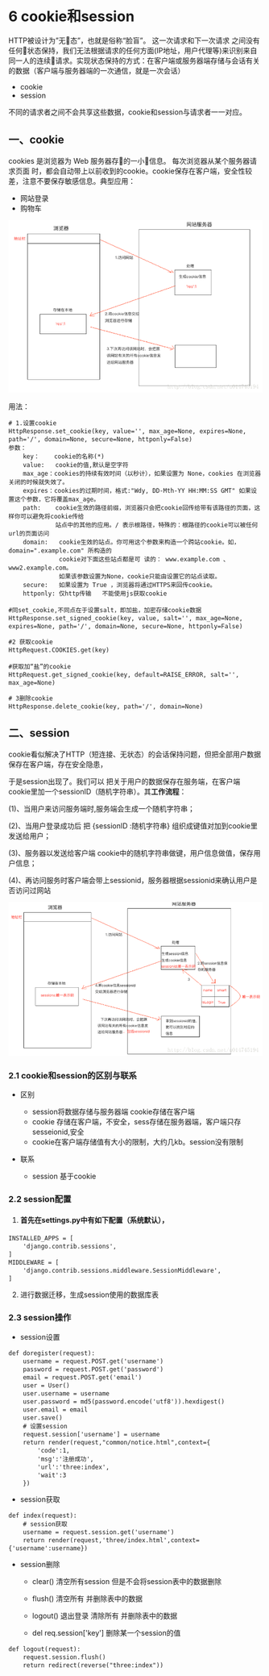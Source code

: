 # 6 cookie和session

HTTP被设计为”无􏲃态”，也就是俗称“脸盲”。 这一次请求和下一次请求 之间没有任何􏲃状态保持，我们无法根据请求的任何方面(IP地址，用户代理等)来识别来自同一人的连续􏵎请求。实现状态保持的方式：在客户端或服务器端存储与会话有关的数据（客户端与服务器端的一次通信，就是一次会话）

- cookie
- session

不同的请求者之间不会共享这些数据，cookie和session与请求者一一对应。

## 一、cookie

cookies 是浏览器为 Web 服务器存􏸀的一小􏷠信息。 每次浏览器从某个服务器请求页面 时，都会自动带上以前收到的cookie。cookie保存在客户端，安全性较差，注意不要保存敏感信息。典型应用：

- 网站登录
- 购物车

![cookie](cookie.png)

用法：

~~~
# 1.设置cookie
HttpResponse.set_cookie(key, value='', max_age=None, expires=None, path='/', domain=None, secure=None, httponly=False)
参数：
	key：    cookie的名称(*)
	value:   cookie的值,默认是空字符
	max_age：cookies的持续有效时间（以秒计），如果设置为 None，cookies 在浏览器关闭的时候就失效了。
	expires：cookies的过期时间，格式:"Wdy, DD-Mth-YY HH:MM:SS GMT" 如果设置这个参数，它将覆盖max_age。
	path:    cookie生效的路径前缀，浏览器只会把cookie回传给带有该路径的页面，这样你可以避免将cookie传给
             站点中的其他的应用。/ 表示根路径，特殊的：根路径的cookie可以被任何url的页面访问
    domain:   cookie生效的站点。你可用这个参数来构造一个跨站cookie。如， domain=".example.com" 所构造的
              cookie对下面这些站点都是可 读的： www.example.com 、 www2.example.com。
              如果该参数设置为None，cookie只能由设置它的站点读取。
    secure:   如果设置为 True ，浏览器将通过HTTPS来回传cookie。
    httponly: 仅http传输   不能使用js获取cookie

#同set_cookie,不同点在于设置salt，即加盐，加密存储cookie数据
HttpResponse.set_signed_cookie(key, value, salt='', max_age=None, expires=None, path='/', domain=None, secure=None, httponly=False)
~~~

~~~
#2 获取cookie
HttpRequest.COOKIES.get(key)

#获取加“盐”的cookie
HttpRequest.get_signed_cookie(key, default=RAISE_ERROR, salt='', max_age=None)
~~~

~~~
# 3删除cookie 
HttpResponse.delete_cookie(key, path='/', domain=None)
~~~

## 二、session

cookie看似解决了HTTP（短连接、无状态）的会话保持问题，但把全部用户数据保存在客户端，存在安全隐患，

于是session出现了。我们可以 把关于用户的数据保存在服务端，在客户端cookie里加一个sessionID（随机字符串）。其**工作流程**：

(1)、当用户来访问服务端时,服务端会生成一个随机字符串；

(2)、当用户登录成功后 把 {sessionID :随机字符串} 组织成键值对加到cookie里发送给用户；

(3)、服务器以发送给客户端 cookie中的随机字符串做键，用户信息做值，保存用户信息；

(4)、再访问服务时客户端会带上sessionid，服务器根据sessionid来确认用户是否访问过网站

![session](session.png)

### 2.1 cookie和session的区别与联系

- 区别
  - session将数据存储与服务器端   cookie存储在客户端
  - cookie 存储在客户端，不安全，sess存储在服务器端，客户端只存sesseionid,安全
  - cookie在客户端存储值有大小的限制，大约几kb。session没有限制

- 联系
  - session 基于cookie

### 2.2 session配置

1. #### 首先在settings.py中有如下配置（系统默认），

~~~
INSTALLED_APPS = [
    'django.contrib.sessions',
]
MIDDLEWARE = [
    'django.contrib.sessions.middleware.SessionMiddleware',
]
~~~

2. 进行数据迁移，生成session使用的数据库表

### 2.3 session操作

- session设置

~~~
def doregister(request):
    username = request.POST.get('username')
    password = request.POST.get('password')
    email = request.POST.get('email')
    user = User()
    user.username = username
    user.password = md5(password.encode('utf8')).hexdigest()
    user.email = email
    user.save()
    # 设置session
    request.session['username'] = username
    return render(request,"common/notice.html",context={
        'code':1,
        'msg':'注册成功',
        'url':'three:index',
        'wait':3
    })
~~~

- session获取

~~~
def index(request):
    # session获取 
    username = request.session.get('username')
    return render(request,'three/index.html',context={'username':username})
~~~

- session删除
  - clear()    清空所有session  但是不会将session表中的数据删除

  - flush()    清空所有 并删除表中的数据 
  - logout()   退出登录 清除所有 并删除表中的数据
  - del req.session['key'] 删除某一个session的值

~~~
def logout(request):
    request.session.flush()
    return redirect(reverse("three:index"))
~~~

